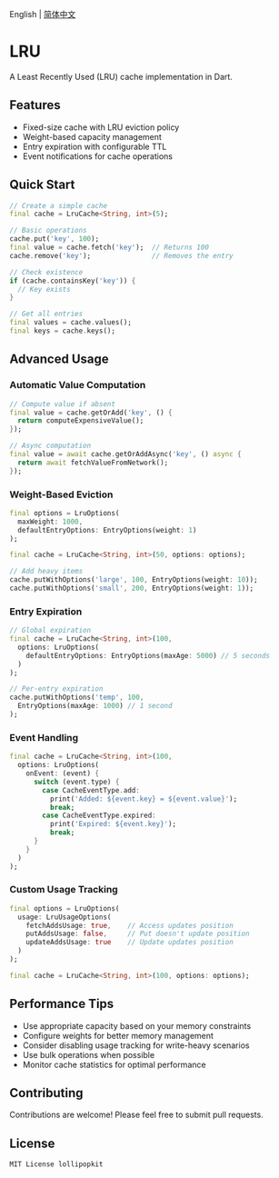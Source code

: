 English | [简体中文](./README.zh.md)

# LRU

A Least Recently Used (LRU) cache implementation in Dart.

## Features

- Fixed-size cache with LRU eviction policy
- Weight-based capacity management
- Entry expiration with configurable TTL
- Event notifications for cache operations

## Quick Start

```dart
// Create a simple cache
final cache = LruCache<String, int>(5);

// Basic operations
cache.put('key', 100);
final value = cache.fetch('key');  // Returns 100
cache.remove('key');               // Removes the entry

// Check existence
if (cache.containsKey('key')) {
  // Key exists
}

// Get all entries
final values = cache.values();
final keys = cache.keys();
```

## Advanced Usage

### Automatic Value Computation

```dart
// Compute value if absent
final value = cache.getOrAdd('key', () {
  return computeExpensiveValue();
});

// Async computation
final value = await cache.getOrAddAsync('key', () async {
  return await fetchValueFromNetwork();
});
```

### Weight-Based Eviction

```dart
final options = LruOptions(
  maxWeight: 1000,
  defaultEntryOptions: EntryOptions(weight: 1)
);

final cache = LruCache<String, int>(50, options: options);

// Add heavy items
cache.putWithOptions('large', 100, EntryOptions(weight: 10));
cache.putWithOptions('small', 200, EntryOptions(weight: 1));
```

### Entry Expiration

```dart
// Global expiration
final cache = LruCache<String, int>(100, 
  options: LruOptions(
    defaultEntryOptions: EntryOptions(maxAge: 5000) // 5 seconds
  )
);

// Per-entry expiration
cache.putWithOptions('temp', 100, 
  EntryOptions(maxAge: 1000) // 1 second
);
```

### Event Handling

```dart
final cache = LruCache<String, int>(100,
  options: LruOptions(
    onEvent: (event) {
      switch (event.type) {
        case CacheEventType.add:
          print('Added: ${event.key} = ${event.value}');
          break;
        case CacheEventType.expired:
          print('Expired: ${event.key}');
          break;
      }
    }
  )
);
```

### Custom Usage Tracking

```dart
final options = LruOptions(
  usage: LruUsageOptions(
    fetchAddsUsage: true,    // Access updates position
    putAddsUsage: false,     // Put doesn't update position
    updateAddsUsage: true    // Update updates position
  )
);

final cache = LruCache<String, int>(100, options: options);
```

## Performance Tips

- Use appropriate capacity based on your memory constraints
- Configure weights for better memory management
- Consider disabling usage tracking for write-heavy scenarios
- Use bulk operations when possible
- Monitor cache statistics for optimal performance

## Contributing

Contributions are welcome! Please feel free to submit pull requests.

## License
```
MIT License lollipopkit
```
